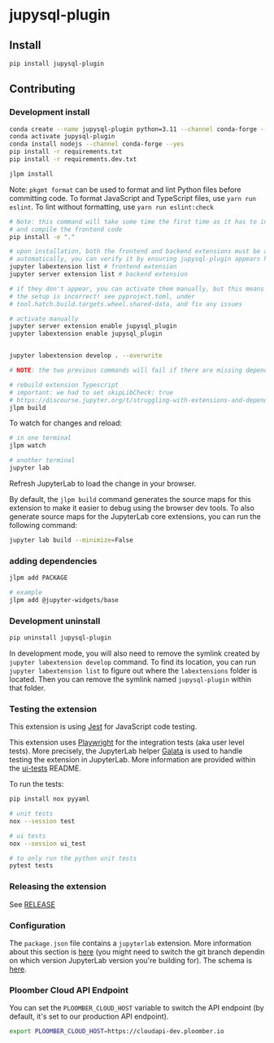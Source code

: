 # jupysql-plugin
## Install

```bash
pip install jupysql-plugin
```

## Contributing

### Development install

```sh
conda create --name jupysql-plugin python=3.11 --channel conda-forge --yes
conda activate jupysql-plugin
conda install nodejs --channel conda-forge --yes
pip install -r requirements.txt
pip install -r requirements.dev.txt

jlpm install
```
Note: `pkgmt format` can be used to format and lint Python files before committing code. 
To format JavaScript and TypeScript files, use `yarn run eslint`. To lint without formatting,
use `yarn run eslint:check`

```bash
# Note: this command will take some time the first time as it has to install
# and compile the frontend code
pip install -e "."

# upon installation, both the frontend and backend extensions must be activated
# automatically, you can verify it by ensuring jupysql-plugin appears here:
jupyter labextension list # frontend extension
jupyter server extension list # backend extension

# if they don't appear, you can activate them manually, but this means that
# the setup is incorrect! see pyproject.toml, under
# tool.hatch.build.targets.wheel.shared-data, and fix any issues

# activate manually
jupyter server extension enable jupysql_plugin
jupyter labextension enable jupysql_plugin


jupyter labextension develop . --overwrite

# NOTE: the two previous commands will fail if there are missing dependencies

# rebuild extension Typescript
# important: we had to set skipLibCheck: true
# https://discourse.jupyter.org/t/struggling-with-extensions-and-dependencies-versions/19550
jlpm build
```

To watch for changes and reload:

```bash
# in one terminal
jlpm watch

# another terminal
jupyter lab
```

Refresh JupyterLab to load the change in your browser.

By default, the `jlpm build` command generates the source maps for this extension to make it easier to debug using the browser dev tools. To also generate source maps for the JupyterLab core extensions, you can run the following command:

```bash
jupyter lab build --minimize=False
```

### adding dependencies

```bash
jlpm add PACKAGE

# example
jlpm add @jupyter-widgets/base
```

### Development uninstall

```bash
pip uninstall jupysql-plugin
```

In development mode, you will also need to remove the symlink created by `jupyter labextension develop`
command. To find its location, you can run `jupyter labextension list` to figure out where the `labextensions`
folder is located. Then you can remove the symlink named `jupysql-plugin` within that folder.

### Testing the extension

This extension is using [Jest](https://jestjs.io/) for JavaScript code testing.

This extension uses [Playwright](https://playwright.dev/docs/intro/) for the integration tests (aka user level tests).
More precisely, the JupyterLab helper [Galata](https://github.com/jupyterlab/jupyterlab/tree/master/galata) is used to handle testing the extension in JupyterLab. More information are provided within the [ui-tests](./ui-tests/README.md) README.

To run the tests:

```sh
pip install nox pyyaml

# unit tests
nox --session test

# ui tests
nox --session ui_test

# to only run the python unit tests
pytest tests
```

### Releasing the extension

See [RELEASE](RELEASE.md)

### Configuration

The `package.json` file contains a `jupyterlab` extension. More information about
this section is [here](https://github.com/jupyterlab/jupyterlab/blob/main/docs/source/extension/extension_dev.rst) (you might need to switch the git branch dependin on which version JupyterLab version you're building for). The schema is [here](https://github.com/jupyterlab/jupyterlab/blob/main/builder/metadata_schema.json).

### Ploomber Cloud API Endpoint

You can set the `PLOOMBER_CLOUD_HOST` variable to switch the API endpoint (by default, it's set to our production API endpoint).

```sh
export PLOOMBER_CLOUD_HOST=https://cloudapi-dev.ploomber.io
```